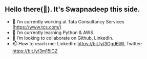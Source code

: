 ## Hello there(👋). It's Swapnadeep this side.

- 🔭 I’m currently working at Tata Consultancy Services (https://www.tcs.com/)
- 🌱 I’m currently learning Python & AWS.
- 👯 I’m looking to collaborate on Github, LinkedIn.
- 📫 How to reach me: LinkedIn: https://bit.ly/3Ggd6lW, Twitter: https://bit.ly/3m15ICZ
